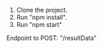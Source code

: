
1. Clone the project.
2. Run "npm install".
3. Run "npm start" 


Endpoint to POST: "<url>/resultData"
